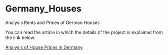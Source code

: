 # Germany_Houses
Analysis Rents and Prices of German Houses

You can read the article in which the details of the project is explained from the link below.

<a href="https://www.linkedin.com/pulse/analysis-house-prices-germany-taner-%C3%B6zta%C5%9F/">Analysis of House Prices in Germany</a>
